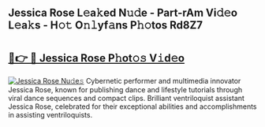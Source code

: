 ## Jessica Rose L𝚎a𝚔ed N𝚞𝚍e - Part-rAm Vi𝚍𝚎o L𝚎a𝚔s - H𝚘𝚝 O𝚗𝚕yf𝚊ns P𝚑𝚘tos Rd8Z7

# <h2><a href="http://kfdnzxi.oniu.top/?m=Jessica+Rose">🔗👉 🔴 Jessica Rose P𝚑ot𝚘𝚜 V𝚒d𝚎o</a></h2>

[![Jessica Rose Nu𝚍e𝚜](https://i.imgur.com/0qMVB7G.gif)](http://kfdnzxi.oniu.top/?m=Jessica+Rose)
Cybernetic performer and multimedia innovator Jessica Rose, known for publishing dance and lifestyle tutorials through viral dance sequences and compact clips. Brilliant ventriloquist assistant Jessica Rose, celebrated for their exceptional abilities and accomplishments in assisting ventriloquists.  
